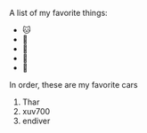 A list of my favorite things:
- 🐱
- 🐶
- 🦁
- 📱
- 🚗

In order, these are my favorite cars
1. Thar
2. xuv700
3. endiver

